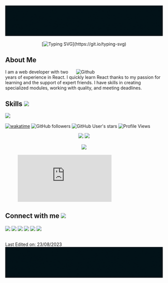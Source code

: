 <p align="center">
   <img src="https://github.com/AnderMendoza/AnderMendoza/raw/main/assets/banner-header.gif">
</p>

<div  display='flex' align='center'>

   
[![Typing SVG](https://readme-typing-svg.herokuapp.com?font=Architects+Daughter&color=7AF79A&size=30&lines=Hey!+It's+Guille!;I'm+a+ReactJS+Developer...)](https://git.io/typing-svg)



</div>





<h2> About Me </h2>

<img width="55%" align="right" alt="Github" src="https://raw.githubusercontent.com/onimur/.github/master/.resources/git-header.svg" />
<p>
I am a web developer with two years of experience in React. I quickly learn React thanks to my passion for learning and the support of expert friends. I have skills in creating specialized modules, working with quality, and meeting deadlines. </p>


<h2> Skills <img src = "https://media2.giphy.com/media/QssGEmpkyEOhBCb7e1/giphy.gif?cid=ecf05e47a0n3gi1bfqntqmob8g9aid1oyj2wr3ds3mg700bl&rid=giphy.gif" width = 32px> </h2>
<a href= https://github.com/guillerg01> <img src="https://skillicons.dev/icons?i=git,bootstrap,css,discord,docker,figma,github,html,js,materialui,nextjs,nodejs,react,redux,tailwind,ts,vscode&perline=14" /> </a>

   [![wakatime](https://wakatime.com/badge/github/guillerg01/guillerg01.svg)](https://wakatime.com/badge/github/guillerg01/guillerg01)
  ![GitHub followers](https://img.shields.io/github/followers/guillerg01?style=flat&color=05FFA1)
  ![GitHub User's stars](https://img.shields.io/github/stars/guillerg01?style=flat&color=B967FF)
  ![Profile Views](https://komarev.com/ghpvc/?username=guillerg01&color=05FFA1&style=flat&label=VISITANTES)

  
<div align="center">
  <img src="https://github-readme-stats.vercel.app/api?username=guillerg01&show_icons=true&theme=synthwave&hide_border=true&bg_color=0D1117&title_color=FF71CE&icon_color=05FFA1&text_color=B967FF" width="49%" />
  <img src="https://github-readme-streak-stats.herokuapp.com/?user=guillerg01&theme=synthwave&hide_border=true&background=0D1117&ring=FF71CE&fire=05FFA1&currStreakLabel=B967FF" width="49%" />
</div>

<div align="center">
  <br>
  <img src="https://github-readme-stats.vercel.app/api/top-langs/?username=guillerg01&layout=compact&theme=synthwave&hide_border=true&bg_color=0D1117&title_color=FF71CE&text_color=B967FF" width="50%" />
</div>
  
<figure><embed src="https://wakatime.com/share/@e63eaef7-6be9-416c-81be-84fafe3b6083/1e185927-a6b2-4bf0-8c4a-9ac7a0f716b8.svg"></embed></figure>

<h2> Connect with me <img src='https://raw.githubusercontent.com/ShahriarShafin/ShahriarShafin/main/Assets/handshake.gif' width="100px"> </h2>

<a  href = 'https://www.linkedin.com/in/guillerg01'> <img width = '32px' align= 'center' src="https://raw.githubusercontent.com/rahulbanerjee26/githubAboutMeGenerator/main/icons/linked-in-alt.svg"/></a> 
<a href = 'https://wa.me/+5355545028'> <img width = '32px' align= 'center' src="https://raw.githubusercontent.com/rahulbanerjee26/githubAboutMeGenerator/main/icons/whatsapp.svg"/></a> 
<a href = 'https://www.facebook.com/profile.php?id=100013480143462'> <img width = '32px' align= 'center' src="https://raw.githubusercontent.com/rahuldkjain/github-profile-readme-generator/master/src/images/icons/Social/facebook.svg"/></a> 
<a href = 'https://my-portfolio-guillerg01.vercel.app/'> <img width = '32px' align= 'center' src="https://raw.githubusercontent.com/rahulbanerjee26/githubAboutMeGenerator/main/icons/portfolio.png"/></a> 
<a href = 'https://www.github.com/guillerg01'> <img width = '32px' align= 'center' src="https://raw.githubusercontent.com/rahulbanerjee26/githubAboutMeGenerator/main/icons/github.svg"/></a>
  <a><img width = '100px'  align= 'center' src = "https://media0.giphy.com/media/KDDpcKigbfFpnejZs6/giphy.gif?cid=ecf05e47oy6f4zjs8g1qoiystc56cu7r9tb8a1fe76e05oty&rid=giphy.gif" width = 100px></a>
<br>
<br>
  <br>
Last Edited on: 23/08/2023
   <img src="https://github.com/AnderMendoza/AnderMendoza/raw/main/assets/banner-header.gif">

